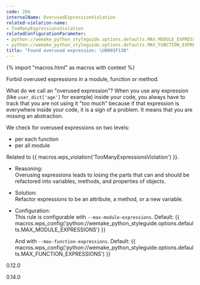 ```yaml
---
code: 204
internalName: OverusedExpressionViolation
related-violation-name:
- TooManyExpressionsViolation
relatedConfigurationParameter:
- python://wemake_python_styleguide.options.defaults.MAX_MODULE_EXPRESSIONS
- python://wemake_python_styleguide.options.defaults.MAX_FUNCTION_EXPRESSIONS
title: "Found overused expression: \U0001F130"
---
```


{% import "macros.html" as macros with context %}

Forbid overused expressions in a module, function or method.

What do we call an "overused expression"? When you use any expression
(like `user_dict['age']` for example) inside your code, you always have
to track that you are not using it "too much" because if that expression
is everywhere inside your code, it is a sign of a problem. It means that
you are missing an abstraction.

We check for overused expressions on two levels:

  - per each function
  - per all module

Related to {{ macros.wps_violation('TooManyExpressionsViolation') }}.

  - Reasoning:  
    Overusing expressions leads to losing the parts that can and should
    be refactored into variables, methods, and properties of objects.

  - Solution:  
    Refactor expressions to be an attribute, a method, or a new
    variable.

  - Configuration:  
    This rule is configurable with `--max-module-expressions`. Default:
    {{ macros.wps_config('python://wemake_python_styleguide.options.defaults.MAX_MODULE_EXPRESSIONS') }}
    
    And with `--max-function-expressions`. Default:
    {{ macros.wps_config('python://wemake_python_styleguide.options.defaults.MAX_FUNCTION_EXPRESSIONS') }}

<div class="versionadded">

0.12.0

</div>

<div class="versionchanged">

0.14.0

</div>